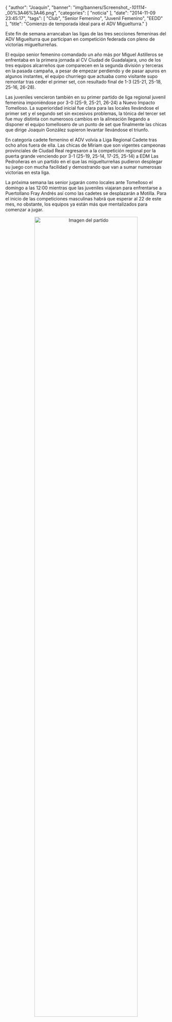 {
  "author": "Joaquín", 
  "banner": "img/banners/Screenshot_-_101114_-_00%3A46%3A46.png", 
  "categories": [
    "noticia"
  ], 
  "date": "2014-11-09 23:45:17", 
  "tags": [
    "Club", 
    "Senior Femenino", 
    "Juvenil Femenino", 
    "EEDD"
  ], 
  "title": "Comienzo de temporada ideal para el ADV Miguelturra."
}

Este fin de semana arrancaban las ligas de las tres secciones femeninas del ADV Miguelturra que participan en competición federada con pleno de victorias miguelturreñas.

El equipo senior femenino comandado un año más por Miguel Astilleros se enfrentaba en la primera jornada al CV Ciudad de Guadalajara, uno de los tres equipos alcarreños que comparecen en la segunda división y terceras en la pasada campaña, a pesar de empezar perdiendo y de pasar apuros en algunos instantes, el equipo churriego que actuaba como visitante supo remontar tras ceder el primer set, con resultado final de 1-3 (25-21, 25-18, 25-16, 26-28).

Las juveniles vencieron también en su primer partido de liga regional juvenil femenina imponiéndose por 3-0 (25-9, 25-21, 26-24) a Nuevo Impacto Tomelloso. La superioridad inicial fue clara para las locales llevándose el primer set y el segundo set sin excesivos problemas, la tónica del tercer set fue muy distinta con numerosos cambios en la alineación llegando a disponer el equipo tomellosero de un punto de set que finalmente las chicas que dirige Joaquín González supieron levantar llevándose el triunfo.

En categoría cadete femenino el ADV volvía a Liga Regional Cadete tras ocho años fuera de ella. Las chicas de Miriam que son vigentes campeonas provinciales de Ciudad Real regresaron a la competición regional por la puerta grande venciendo por 3-1 (25-19, 25-14, 17-25, 25-14) a EDM Las Pedroñeras en un partido en el que las miguelturreñas pudieron desplegar su juego con mucha facilidad y demostrando que van a sumar numerosas victorias en esta liga.

La próxima semana las senior jugarán como locales ante Tomelloso el domingo a las 12:00 mientras que las juveniles viajaran para enfrentarse a Puertollano Fray Andrés así como las cadetes se desplazarán a Motilla. Para el inicio de las competiciones masculinas habrá que esperar al 22 de este mes, no obstante, los equipos ya están más que mentalizados para comenzar a jugar.

<center>
<a target="_new" href="http://www.advmiguelturra.org/img/banners/Screenshot%20-%20101114%20-%2000%3A46%3A46.png"> 
<img alt="Imagen del partido" width="80%" align="center" src="http://www.advmiguelturra.org/img/banners/Screenshot%20-%20101114%20-%2000%3A46%3A46.png"/> </a> </center>


